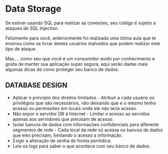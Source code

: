 # Data Storage

Se estiver usando SQL para realizar as conexões, seu código é sujeito a ataques de SQL Injection.

Felizmente para você, anteriormente foi realizada uma ótima aula que te ensinou como se livrar destes usuários malvados que podem realizar este tipo de ataque.

Mas.... como seu que você é um consumidor avido por conhecimento e gosta de manter sua aplicação super segura, aqui serão dadas mais algumas dicas de como proteger seu banco de dados.


## DATABASE DESIGN

- Aplicar o principio dos direitos limitados - Atribuir a cada usuário os privilégios que são necessários, não deixando que e o mesmo tenho acesso ou permissões em locais onde ele não teria acesso.
- Não expor o servidor DB à Internet - Limitar o acesso ao servidos apenas aos servidores que precisam de acesso.
- Isolar bancos de dados com informações confidenciais para diferente segmentos de rede - Cada local da rede só acessa os bancos de dados que eles precisam, limitando o acesso a informação.
- Exigir a alteração de senha de forma periódica.
- Leia os logs para saber o que acontece com seu banco de dados.

